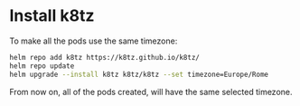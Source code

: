 # Install k8tz

To make all the pods use the same timezone:

```bash
helm repo add k8tz https://k8tz.github.io/k8tz/
helm repo update
helm upgrade --install k8tz k8tz/k8tz --set timezone=Europe/Rome
```

From now on, all of the pods created, will have the same selected timezone.

